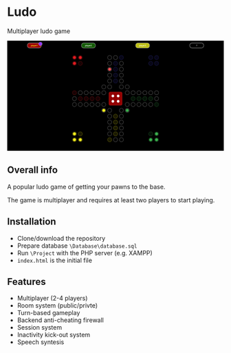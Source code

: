 # Ludo
Multiplayer ludo game

![look](img/look.png)


##  Overall info

A popular ludo game of getting your pawns to the base.

The game is multiplayer and requires at least two players to start playing.

## Installation

 - Clone/download the repository
 - Prepare database `\Database\database.sql`
 - Run `\Project` with the PHP server (e.g. XAMPP) 
 - `index.html` is the initial file
    

## Features

- Multiplayer (2-4 players)
- Room system (public/privte)
- Turn-based gameplay
- Backend anti-cheating firewall
- Session system
- Inactivity kick-out system
- Speech syntesis


